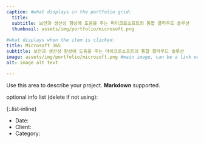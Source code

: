 ```yaml
---
caption: #what displays in the portfolio grid:
  title: 
  subtitle: 보안과 생산성 향상에 도움을 주는 마이크로소프트의 통합 클라우드 솔루션
  thumbnail: assets/img/portfolio/microsoft.png
  
#what displays when the item is clicked:
title: Microsoft 365
subtitle: 보안과 생산성 향상에 도움을 주는 마이크로소프트의 통합 클라우드 솔루션
image: assets/img/portfolio/microsoft.png #main image, can be a link or a file in assets/img/portfolio
alt: image alt text

---
```

Use this area to describe your project. **Markdown** supported.

optional info list (delete if not using):

{:.list-inline} 
- Date: 
- Client: 
- Category: 

